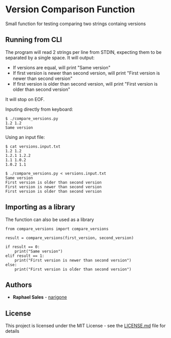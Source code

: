 # Version Comparison Function

Small function for testing comparing two strings containg versions

## Running from CLI

The program will read 2 strings per line from STDIN, expecting them to be separated by a single space. It will output:
* If versions are equal, will print "Same version"
* If first version is newer than second version, will print "First version is newer than second version"
* If first version is older than second version, will print "First version is older than second version"

It will stop on EOF.

Inputing directly from keyboard:

```
$ ./compare_versions.py
1.2 1.2
Same version
```

Using an input file:
```
$ cat versions.input.txt
1.2 1.2
1.2.1 1.2.2
1.1 1.0.2
1.0.2 1.1

$ ./compare_versions.py < versions.input.txt
Same version
First version is older than second version
First version is newer than second version
First version is older than second version
```

## Importing as a library

The function can also be used as a library

```
from compare_versions import compare_versions

result = compare_versions(first_version, second_version)

if result == 0:
    print("Same version")
elif result == 1:
    print("First version is newer than second version")
else:
    print("First version is older than second version")
```
 
## Authors

* **Raphael Sales** - [narigone](https://github.com/narigone)

## License

This project is licensed under the MIT License - see the [LICENSE.md](LICENSE.md) file for details
 